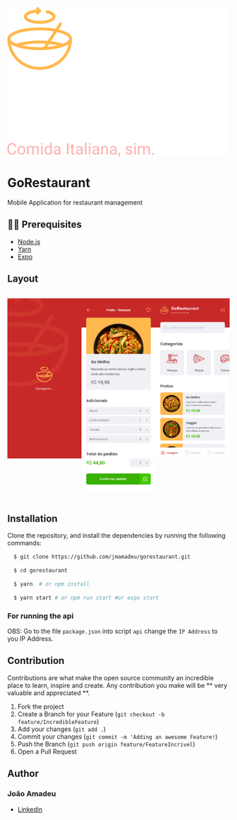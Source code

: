 <img src="./.github/full_logo@3x.png" >

# GoRestaurant

Mobile Application for restaurant management

## ✋🏻 Prerequisites

- [Node.js](https://nodejs.org/en/)
- [Yarn](https://yarnpkg.com/pt-BR/docs/install)
- [Expo](https://expo.io)

## Layout

<div style="display: flex; justify-content:space-between;">
<p style="text-align: center">
  <img src="./.github/splash.png">
<p>
<p style="text-align: center">
  <img src="./.github/Detalhes.png">
<p>
<p style="text-align: center">
  <img src="./.github/Home.png">
<p>
</div>

## Installation

Clone the repository, and install the dependencies by running the following commands:

```sh
  $ git clone https://github.com/jmamadeu/gorestaurant.git
```

```sh
  $ cd gorestaurant
```

```sh
  $ yarn  # or npm install
```

```sh
  $ yarn start # or npm run start #or expo start
```

### For running the api

OBS: Go to the file `package.json` into script `api` change the `IP Address` to you IP Address.

## Contribution

Contributions are what make the open source community an incredible place to learn, inspire and create. Any contribution you make will be ** very valuable and appreciated **.

1. Fork the project
2. Create a Branch for your Feature (`git checkout -b feature/IncredibleFeature`)
3. Add your changes (`git add .`)
4. Commit your changes (`git commit -m 'Adding an awesome Feature!`)
5. Push the Branch (`git push origin feature/FeatureIncrivel`)
6. Open a Pull Request

## Author

### João Amadeu

- [Linkedin](https://www.linkedin.com/in/jo%C3%A3o-amadeu-8812291a5/)
